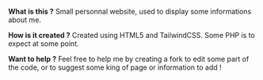 **What is this ?**
Small personnal website, used to display some informations about me.

**How is it created ?**
Created using HTML5 and TailwindCSS. Some PHP is to expect at some point.

**Want to help ?**
Feel free to help me by creating a fork to edit some part of the code, or to suggest some king of page or information to add !
